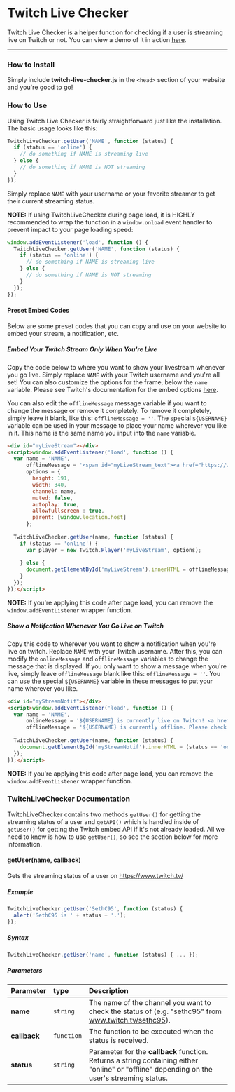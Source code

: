 ﻿# Twitch Live Checker
Twitch Live Checker is a helper function for checking if a user is streaming live on Twitch or not. You can view a demo of it in action [here](https://sethclydesdale.github.io/twitch-live-checker/).

-----

### How to Install

Simply include **twitch-live-checker.js** in the `<head>` section of your website and you're good to go!


### How to Use

Using Twitch Live Checker is fairly straightforward just like the installation. The basic usage looks like this:

```javascript
TwitchLiveChecker.getUser('NAME', function (status) {
  if (status == 'online') {
    // do something if NAME is streaming live
  } else {
    // do something if NAME is NOT streaming
  }
});
```
Simply replace `NAME` with your username or your favorite streamer to get their current streaming status.


**NOTE:** If using TwitchLiveChecker during page load, it is HIGHLY recommended to wrap the function in a `window.onload` event handler to prevent impact to your page loading speed:

```javascript
window.addEventListener('load', function () {
  TwitchLiveChecker.getUser('NAME', function (status) {
    if (status == 'online') {
      // do something if NAME is streaming live
    } else {
      // do something if NAME is NOT streaming
    }
  });
});
```

#### Preset Embed Codes

Below are some preset codes that you can copy and use on your website to embed your stream, a notification, etc.

##### Embed Your Twitch Stream Only When You're Live
Copy the code below to where you want to show your livestream whenever you go live. Simply replace `NAME` with your Twitch username and you're all set! You can also customize the options for the frame, below the `name` variable. Please see Twitch's documentation for the embed options [here](https://dev.twitch.tv/docs/embed/everything/#embed-parameters).

You can also edit the `offlineMessage` message variable if you want to change the message or remove it completely. To remove it completely, simply leave it blank, like this: `offlineMessage = ''`. The special `${USERNAME}` variable can be used in your message to place your name wherever you like in it. This name is the same name you input into the `name` variable.
```html
<div id="myLiveStream"></div>
<script>window.addEventListener('load', function () {
  var name = 'NAME',
      offlineMessage = '<span id="myLiveStream_text"><a href="https://www.twitch.tv/${USERNAME}" target="_blank">${USERNAME}</a> is currently offline.</span>',
      options = {
        height: 191,
        width: 340,
        channel: name,
        muted: false,
        autoplay: true,
        allowfullscreen : true,
        parent: [window.location.host]
      };
  
  TwitchLiveChecker.getUser(name, function (status) {
    if (status == 'online') {
      var player = new Twitch.Player('myLiveStream', options);
                             
    } else {
      document.getElementById('myLiveStream').innerHTML = offlineMessage.replace(/\$\{USERNAME\}/g, name);
    }
  });
});</script>
```
**NOTE:** If you're applying this code after page load, you can remove the `window.addEventListener` wrapper function.


##### Show a Notifcation Whenever You Go Live on Twitch
Copy this code to wherever you want to show a notification when you're live on twitch. Replace `NAME` with your Twitch username. After this, you can modify the `onlineMessage` and `offlineMessage` variables to change the message that is displayed. If you only want to show a message when you're live, simply leave `offlineMessage` blank like this: `offlineMessage = ''`. You can use the special `${USERNAME}` variable in these messages to put your name wherever you like.
```html
<div id="myStreamNotif"></div>
<script>window.addEventListener('load', function () {
  var name = 'NAME',
      onlineMessage = '${USERNAME} is currently live on Twitch! <a href="https://www.twitch.tv/${USERNAME}" target="_blank">Come stop by!</a>',
      offlineMessage = '${USERNAME} is currently offline. Please check back later!';
  
  TwitchLiveChecker.getUser(name, function (status) {
    document.getElementById('myStreamNotif').innerHTML = (status == 'online' ? onlineMessage : offlineMessage).replace(/\$\{USERNAME\}/g, name);
  });
});</script>
```
**NOTE:** If you're applying this code after page load, you can remove the `window.addEventListener` wrapper function.


### TwitchLiveChecker Documentation

TwitchLiveChecker contains two methods `getUser()` for getting the streaming status of a user and `getAPI()` which is handled inside of `getUser()` for getting the Twitch embed API if it's not already loaded. All we need to know is how to use `getUser()`, so see the section below for more information.

#### getUser(name, callback)

Gets the streaming status of a user on https://www.twitch.tv/

##### Example
```javascript
TwitchLiveChecker.getUser('SethC95', function (status) {
  alert('SethC95 is ' + status + '.');
});
```

##### Syntax
```javascript
TwitchLiveChecker.getUser('name', function (status) { ... }); 
```

##### Parameters
| Parameter | type | Description |
| :-------- | :--- | :---------- |
| **name** | `string` | The name of the channel you want to check the status of (e.g. "sethc95" from www.twitch.tv/sethc95). |
| **callback** | `function` | The function to be executed when the status is received. |
| **status** | `string` | Parameter for the **callback** function. Returns a string containing either "online" or "offline" depending on the user's streaming status. |
